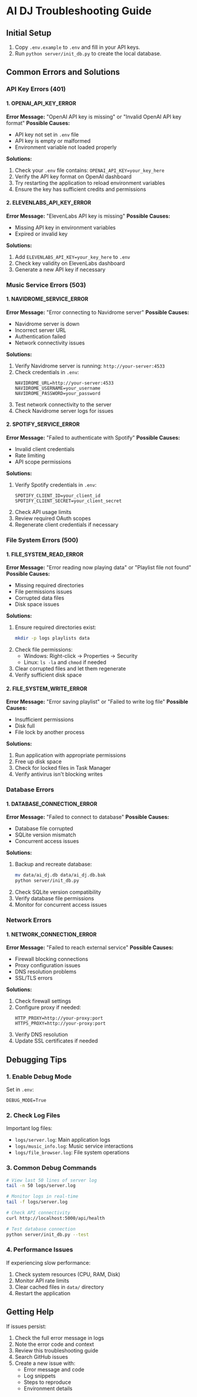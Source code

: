 # AI DJ Troubleshooting Guide

## Initial Setup

1. Copy `.env.example` to `.env` and fill in your API keys.
2. Run `python server/init_db.py` to create the local database.

## Common Errors and Solutions

### API Key Errors (401)

#### 1. OPENAI_API_KEY_ERROR
**Error Message:** "OpenAI API key is missing" or "Invalid OpenAI API key format"
**Possible Causes:**
- API key not set in `.env` file
- API key is empty or malformed
- Environment variable not loaded properly

**Solutions:**
1. Check your `.env` file contains: `OPENAI_API_KEY=your_key_here`
2. Verify the API key format on OpenAI dashboard
3. Try restarting the application to reload environment variables
4. Ensure the key has sufficient credits and permissions

#### 2. ELEVENLABS_API_KEY_ERROR
**Error Message:** "ElevenLabs API key is missing"
**Possible Causes:**
- Missing API key in environment variables
- Expired or invalid key

**Solutions:**
1. Add `ELEVENLABS_API_KEY=your_key_here` to `.env`
2. Check key validity on ElevenLabs dashboard
3. Generate a new API key if necessary

### Music Service Errors (503)

#### 1. NAVIDROME_SERVICE_ERROR
**Error Message:** "Error connecting to Navidrome server"
**Possible Causes:**
- Navidrome server is down
- Incorrect server URL
- Authentication failed
- Network connectivity issues

**Solutions:**
1. Verify Navidrome server is running: `http://your-server:4533`
2. Check credentials in `.env`:
   ```
   NAVIDROME_URL=http://your-server:4533
   NAVIDROME_USERNAME=your_username
   NAVIDROME_PASSWORD=your_password
   ```
3. Test network connectivity to the server
4. Check Navidrome server logs for issues

#### 2. SPOTIFY_SERVICE_ERROR
**Error Message:** "Failed to authenticate with Spotify"
**Possible Causes:**
- Invalid client credentials
- Rate limiting
- API scope permissions

**Solutions:**
1. Verify Spotify credentials in `.env`:
   ```
   SPOTIFY_CLIENT_ID=your_client_id
   SPOTIFY_CLIENT_SECRET=your_client_secret
   ```
2. Check API usage limits
3. Review required OAuth scopes
4. Regenerate client credentials if necessary

### File System Errors (500)

#### 1. FILE_SYSTEM_READ_ERROR
**Error Message:** "Error reading now playing data" or "Playlist file not found"
**Possible Causes:**
- Missing required directories
- File permissions issues
- Corrupted data files
- Disk space issues

**Solutions:**
1. Ensure required directories exist:
   ```bash
   mkdir -p logs playlists data
   ```
2. Check file permissions:
   - Windows: Right-click → Properties → Security
   - Linux: `ls -la` and `chmod` if needed
3. Clear corrupted files and let them regenerate
4. Verify sufficient disk space

#### 2. FILE_SYSTEM_WRITE_ERROR
**Error Message:** "Error saving playlist" or "Failed to write log file"
**Possible Causes:**
- Insufficient permissions
- Disk full
- File lock by another process

**Solutions:**
1. Run application with appropriate permissions
2. Free up disk space
3. Check for locked files in Task Manager
4. Verify antivirus isn't blocking writes

### Database Errors

#### 1. DATABASE_CONNECTION_ERROR
**Error Message:** "Failed to connect to database"
**Possible Causes:**
- Database file corrupted
- SQLite version mismatch
- Concurrent access issues

**Solutions:**
1. Backup and recreate database:
   ```bash
   mv data/ai_dj.db data/ai_dj.db.bak
   python server/init_db.py
   ```
2. Check SQLite version compatibility
3. Verify database file permissions
4. Monitor for concurrent access issues

### Network Errors

#### 1. NETWORK_CONNECTION_ERROR
**Error Message:** "Failed to reach external service"
**Possible Causes:**
- Firewall blocking connections
- Proxy configuration issues
- DNS resolution problems
- SSL/TLS errors

**Solutions:**
1. Check firewall settings
2. Configure proxy if needed:
   ```
   HTTP_PROXY=http://your-proxy:port
   HTTPS_PROXY=http://your-proxy:port
   ```
3. Verify DNS resolution
4. Update SSL certificates if needed

## Debugging Tips

### 1. Enable Debug Mode
Set in `.env`:
```
DEBUG_MODE=True
```

### 2. Check Log Files
Important log files:
- `logs/server.log`: Main application logs
- `logs/music_info.log`: Music service interactions
- `logs/file_browser.log`: File system operations

### 3. Common Debug Commands
```bash
# View last 50 lines of server log
tail -n 50 logs/server.log

# Monitor logs in real-time
tail -f logs/server.log

# Check API connectivity
curl http://localhost:5000/api/health

# Test database connection
python server/init_db.py --test
```

### 4. Performance Issues
If experiencing slow performance:
1. Check system resources (CPU, RAM, Disk)
2. Monitor API rate limits
3. Clear cached files in `data/` directory
4. Restart the application

## Getting Help
If issues persist:
1. Check the full error message in logs
2. Note the error code and context
3. Review this troubleshooting guide
4. Search GitHub issues
5. Create a new issue with:
   - Error message and code
   - Log snippets
   - Steps to reproduce
   - Environment details
